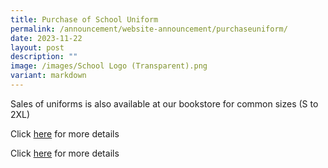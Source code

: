 ```yaml
---
title: Purchase of School Uniform
permalink: /announcement/website-announcement/purchaseuniform/
date: 2023-11-22
layout: post
description: ""
image: /images/School Logo (Transparent).png
variant: markdown
---
```

Sales of uniforms is also available at our bookstore for common sizes (S to 2XL)

Click [here](https://www.stpatricks.moe.edu.sg/files/announcement/Sales_Uniform_eoy2023.pdf) for more details

Click [here](/files/announcement/Sales_Uniform_eoy2023.pdf) for more details
